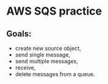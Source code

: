# AWS SQS practice

## Goals:
- create new source object,
- send single message,
- send multiple messages,
- receive,
- delete messages from a queue.